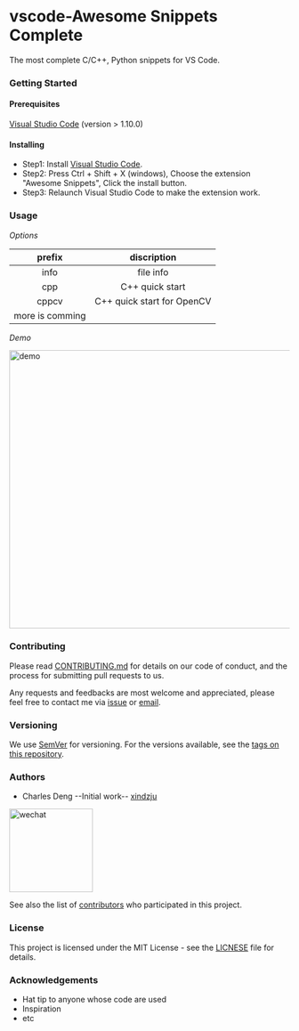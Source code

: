 # vscode-Awesome Snippets Complete
The most complete C/C++, Python snippets for VS Code.

### Getting Started
#### Prerequisites
[Visual Studio Code](https://code.visualstudio.com/) (version > 1.10.0)


#### Installing
* Step1: Install [Visual Studio Code](https://code.visualstudio.com/).
* Step2: Press Ctrl + Shift + X (windows), Choose the extension "Awesome Snippets", Click the install button.
* Step3: Relaunch Visual Studio Code to make the extension work.

### Usage
*Options*

|prefix|discription|
|:------:|:------:|
|info|file info|
|cpp|C++ quick start|
|cppcv|C++ quick start for OpenCV|
|more is comming||


*Demo*

<img src="https://github.com/xindzju/vscode-cppsnippets/blob/master/images/vscdemo.gif" width="650" height="500" alt="demo"/>



### Contributing
Please read [CONTRIBUTING.md]() for details on our code of conduct, and the process for submitting pull requests to us.

Any requests and feedbacks are most welcome and appreciated, please feel free to contact me via [issue](https://github.com/xindzju/vscode-awesome-snippets/issues) or [email](https://github.com/xindzju).

### Versioning 
We use [SemVer](https://semver.org/) for versioning. For the versions available, see the [tags on this repository](https://github.com/xindzju/vscode-cppsnippets/tags).

### Authors
* Charles Deng  --Initial work-- [xindzju](https://github.com/xindzju)
<img src="https://github.com/xindzju/vscode-cppsnippets/blob/master/images/wx.jpg" width="150" height="150" alt="wechat"/>


See also the list of [contributors](https://github.com/xindzju/vscode-cppsnippets/graphs/contributors) who participated in this project.

### License
This project is licensed under the MIT License - see the [LICNESE](https://github.com/xindzju/vscode-cppsnippets/blob/master/LICENSE) file for details.

### Acknowledgements
* Hat tip to anyone whose code are used
* Inspiration
* etc